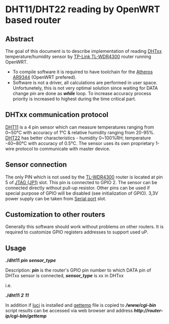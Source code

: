 # DHT11/DHT22 reading by OpenWRT based router
## Abstract
The goal of this document is to describe implementation of reading [DHTxx](http://www.micropik.com/PDF/dht11.pdf) temperature/humidity sensor by [TP-Link TL-WDR4300](http://wiki.openwrt.org/toh/tp-link/tl-wdr4300) router running OpenWRT. 
* To compile software it is required to have toolchain for the [Atheros AR9344](http://cykey.ca/~cykey/airport/AR9344.pdf) (OpenWRT prefered). 
* Software is not a driver, all calculations are performed in user space. Unfortunetely, this is not very optimal solution since waiting for DATA change pin are done as ***while*** loop. To increase accuracy process priority is increased to highest during the time critical part.

## DHTxx communication protocol
[DHT11](http://www.micropik.com/PDF/dht11.pdf) is a 4 pin sensor which can measure temperatures ranging from 0~50°C with accuracy of 1°C & relative humidity ranging from 20-95%. [DHT22](https://www.sparkfun.com/datasheets/Sensors/Temperature/DHT22.pdf) has better characteristics - humidity 0~100%RH; temperature -40~80°C with accuracy of 0.5°C. The sensor uses its own proprietary 1-wire protocol to communicate with master device. 

## Sensor connection
The only PIN which is not used by the [TL-WDR4300](http://wiki.openwrt.org/toh/tp-link/tl-wdr4300) router is located at pin 5 of [JTAG (JP1)](http://wiki.openwrt.org/toh/tp-link/tl-wdr4300#gpio) slot. This pin is connected to GPIO 2. The sensor can be connected directly without pull-up resistor. Other pins can be used if special purpose of GPIO will be disabled (see initialization of GPIO). 3,3V power supply can be taken from [Serial port](http://wiki.openwrt.org/toh/tp-link/tl-wdr4300#serial_console) slot. 

## Customization to other routers
Generally this software should work without problems on other routers. It is required to customize GPIO registers addresses to support used uP.

## Usage
**./dht11** ***pin*** ***sensor_type***

Description: ***pin*** is the router's GPIO pin number to which DATA pin of DHTxx sensor is connected, ***sensor_type*** is xx in DHTxx

i.e.

**./dht11** ***2*** ***11***

In addition if [luci](http://wiki.openwrt.org/doc/howto/luci.essentials) is installed and [gettemp](https://github.com/bajerwitharm/smartbuilding/blob/master/DHTxx/gettemp) file is copied to ***/www/cgi-bin*** script results can be accessed via web browser and address ***http://router-ip/cgi-bin/gettemp***



